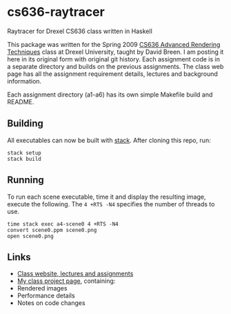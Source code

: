 # cs636-raytracer

Raytracer for Drexel CS636 class written in Haskell

This package was written for the Spring 2009 [CS636 Advanced Rendering
Techniques][class] class at Drexel University, taught by David Breen.  I am
posting it here in its original form with original git history.  Each assignment
code is in a separate directory and builds on the previous assignments.  The
class web page has all the assignment requirement details, lectures and
background information.

Each assignment directory (a1-a6) has its own simple Makefile build and README.

## Building

All executables can now be built with [stack][stack].  After cloning this repo,
run:
```
stack setup
stack build
```

[stack]:https://github.com/commercialhaskell/stack

## Running

To run each scene executable, time it and display the resulting image, execute
the following.  The `4 +RTS -N4` specifies the number of threads to use.
```
time stack exec a4-scene0 4 +RTS -N4
convert scene0.ppm scene0.png
open scene0.png
```

## Links

- [Class website, lectures and assignments][class]
- [My class project page][project], containing:
 - Rendered images
 - Performance details
 - Notes on code changes

[class]: https://www.cs.drexel.edu/~david/Classes/CS431/index_Spring09.html
[project]: https://www.cs.drexel.edu/~tc365/cs636.html
